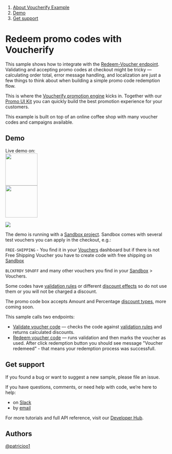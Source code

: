 1. [About Voucherify Example](#voucherify-example)
3. [Demo](#demo)
6. [Get support](#support)


# Redeem promo codes with Voucherify <a id="voucherify-example"></a>


This sample shows how to integrate with the [Redeem-Voucher endpoint](https://docs.voucherify.io/reference/redeem-voucher). Validating and accepting promo codes at checkout might be tricky — calculating order total, error message handling, and localization are just a few things to think about when building a simple promo code redemption flow.

This is where the [Voucherify promotion engine](https://docs.voucherify.io/docs) kicks in. Together with our [Promo UI Kit](https://www.figma.com/community/file/1100356622702326488) you can quickly build the best promotion experience for your customers.

This example is built on top of an online coffee shop with many voucher codes and campaigns available.

## Demo <a id="demo"></a>

Live demo on:<br>
[<img src="https://cdn.icon-icons.com/icons2/2699/PNG/512/heroku_logo_icon_169035.png" width="100px"/>](https://voucherify-examples-next.herokuapp.com/voucher-code-redemption)<br>
[<img src="https://user-images.githubusercontent.com/77458595/182553794-59bf31fe-91b9-4ebe-b468-d466b0bb73b2.svg" width="100px" />](https://replit.com/@Voucherify/Voucherify-Starter-UI-with-NEXTjs-and-Typescript)

![](https://j.gifs.com/A6xMgp.gif)

The demo is running with a [Sandbox project](https://docs.voucherify.io/docs/testing). Sandbox comes with several test vouchers you can apply in the checkout, e.g.:

``FREE-SHIPPING`` - You find it in your [Vouchers](https://docs.voucherify.io/docs/vouchers-1) dashboard but if there is not Free Shipping Voucher you have to create code with free shipping on [Sandbox](https://docs.voucherify.io/docs/free-shipping-discount)

``BLCKFRDY`` ``50%OFF`` and many other vouchers you find in your [Sandbox](https://docs.voucherify.io/docs/free-shipping-discount) > Vouchers.

Some codes have [validation rules](https://docs.voucherify.io/docs/validation-rules) or different [discount effects](https://docs.voucherify.io/docs/discount-effects) so do not use them or you will not be charged a discount.

The promo code box accepts Amount and Percentage [discount types](https://docs.voucherify.io/docs/vouchers-1#discount-coupons), more coming soon. 

This sample calls two endpoints:

* [Validate voucher code](https://docs.voucherify.io/reference/validate-voucher) — checks the code against [validation rules](https://docs.voucherify.io/docs/validation-rules) and returns calculated discounts.
* [Redeem voucher code](https://docs.voucherify.io/reference/redeem-voucher) — runs validation and then marks the voucher as used. After click redemption button you should see message "Voucher redemeed" - that means your redemption process was successfull.

## Get support <a id="support"></a>

If you found a bug or want to suggest a new sample, please file an issue.

If you have questions, comments, or need help with code, we’re here to help:
* on [Slack](https://www.voucherify.io/community)
* by [email](https://www.voucherify.io/contact-support)

For more tutorials and full API reference, visit our [Developer Hub](https://docs.voucherify.io).

## Authors
[@patricioo1](https://github.com/patricioo1)
